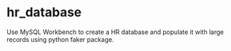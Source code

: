 # hr_database
Use MySQL Workbench to create a HR database and populate it with large records using python faker package. 
